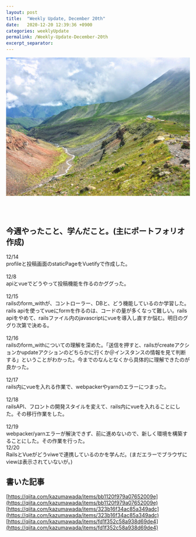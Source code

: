 ```yaml
---
layout: post
title:  "Weekly Update, December 20th"
date:   2020-12-20 12:39:36 +0900
categories: weeklyUpdate
permalink: /Weekly-Update-December-20th
excerpt_separator: 
---
```

![image here](/assets/img/thumbnail/six.jpeg)
<!-- <div style="text-align: center;">
<img src="/assets/img/thumbnail/six.jpeg" width="550px" height="400px">
</div> -->
<!--more-->

<br><br>


## 今週やったこと、学んだこと。(主にポートフォリオ作成)
12/14<br>profileと投稿画面のstaticPageをVuetifyで作成した。<br><br>
12/8<br>apiとvueでどうやって投稿機能を作るのかググった。<br><br>
12/15<br>railsのform_withが、コントローラー、DBと、どう機能しているのか学習した。rails apiを使ってvueにformを作るのは、コードの量が多くなって難しい。rails apiをやめて、railsファイル内のjavascriptにvueを導入し直すか悩む。明日のググり次第で決める。<br><br>
12/16<br>railsのform_withについての理解を深めた。「送信を押すと、railsがcreateアクションかupdateアクションのどちらかに行くか＠インスタンスの情報を見て判断する」ということがわかった。今までのなんとなくから具体的に理解できたのが良かった。<br><br>
12/17<br>rails内にvueを入れる作業で、webpackerやyarnのエラーにつまった。<br><br>
12/18<br>railsAPI、フロントの開発スタイルを変えて、rails内にvueを入れることにした。その移行作業をした。<br><br>
12/19<br>webpacker/yarnエラーが解決できず、前に進めないので、新しく環境を構築することにした。その作業を行った。<br>
12/20<br>RailsとVueがどうviweで連携しているのかを学んだ。(まだエラーでブラウザにviewは表示されていないが。)<br>






## 書いた記事
[https://qiita.com/kazumawada/items/bb1120f979a07652009e](https://qiita.com/kazumawada/items/bb1120f979a07652009e)
[https://qiita.com/kazumawada/items/323b16f34ac85a349adc](https://qiita.com/kazumawada/items/323b16f34ac85a349adc)
[https://qiita.com/kazumawada/items/fd1f352c58a938d69de4](https://qiita.com/kazumawada/items/fd1f352c58a938d69de4)
